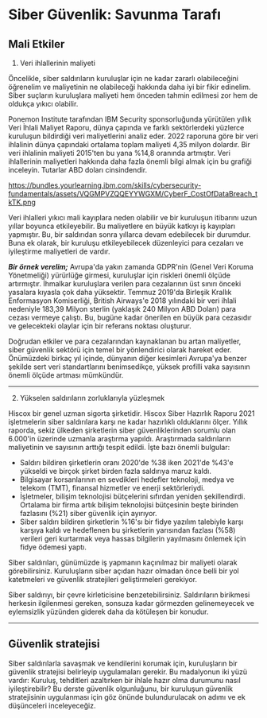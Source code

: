# Siber Güvenlik: Savunma Tarafı

## Mali Etkiler


1. Veri ihlallerinin maliyeti

Öncelikle, siber saldırıların kuruluşlar için ne kadar zararlı olabileceğini öğrenelim ve maliyetinin ne olabileceği hakkında daha iyi bir fikir edinelim. Siber suçların kuruluşlara maliyeti hem önceden tahmin edilmesi zor hem de oldukça yıkıcı olabilir.

Ponemon Institute tarafından IBM Security sponsorluğunda yürütülen yıllık Veri İhlali Maliyet Raporu, dünya çapında ve farklı sektörlerdeki yüzlerce kuruluşun bildirdiği veri maliyetlerini analiz eder. 2022 raporuna göre bir veri ihlalinin dünya çapındaki ortalama toplam maliyeti 4,35 milyon dolardır. Bir veri ihlalinin maliyeti 2015'ten bu yana %14,8 oranında artmıştır. Veri ihlallerinin maliyetleri hakkında daha fazla önemli bilgi almak için bu grafiği inceleyin. Tutarlar ABD doları cinsindendir.

https://bundles.yourlearning.ibm.com/skills/cybersecurity-fundamentals/assets/VQGMPVZQQEYYWGXM/CyberF_CostOfDataBreach_tkTK.png

Veri ihlalleri yıkıcı mali kayıplara neden olabilir ve bir kuruluşun itibarını uzun yıllar boyunca etkileyebilir. Bu maliyetlere en büyük katkıyı iş kayıpları yapmıştır. Bu, bir saldırıdan sonra yıllarca devam edebilecek bir durumdur. Buna ek olarak, bir kuruluşu etkileyebilecek düzenleyici para cezaları ve iyileştirme maliyetleri de vardır.


***Bir örnek verelim;***
Avrupa'da yakın zamanda GDPR'nin (Genel Veri Koruma Yönetmeliği) yürürlüğe girmesi, kuruluşlar için riskleri önemli ölçüde artırmıştır. İhmalkar kuruluşlara verilen para cezalarının üst sınırı önceki yasalara kıyasla çok daha yüksektir. Temmuz 2019'da Birleşik Krallık Enformasyon Komiserliği, British Airways'e 2018 yılındaki bir veri ihlali nedeniyle 183,39 Milyon sterlin (yaklaşık 240 Milyon ABD Doları) para cezası vermeye çalıştı. Bu, bugüne kadar önerilen en büyük para cezasıdır ve gelecekteki olaylar için bir referans noktası oluşturur.


Doğrudan etkiler ve para cezalarından kaynaklanan bu artan maliyetler, siber güvenlik sektörü için temel bir yönlendirici olarak hareket eder. Önümüzdeki birkaç yıl içinde, dünyanın diğer kesimleri Avrupa'ya benzer şekilde sert veri standartlarını benimsedikçe, yüksek profilli vaka sayısının önemli ölçüde artması mümkündür.


-------------------------------------------------------------------------------------------------------------


2. Yükselen saldırıların zorluklarıyla yüzleşmek

Hiscox bir genel uzman sigorta şirketidir. Hiscox Siber Hazırlık Raporu 2021 işletmelerin siber saldırılara karşı ne kadar hazırlıklı olduklarını ölçer. Yıllık raporda, sekiz ülkeden şirketlerin siber güvenliklerinden sorumlu olan 6.000'in üzerinde uzmanla araştırma yapıldı. Araştırmada saldırıların maliyetinin ve sayısının arttığı tespit edildi. İşte bazı önemli bulgular:

+  Saldırı bildiren şirketlerin oranı 2020'de %38 iken 2021'de %43'e yükseldi ve birçok şirket birden fazla saldırıya maruz kaldı.
+ Bilgisayar korsanlarının en sevdikleri hedefler teknoloji, medya ve telekom (TMT), finansal hizmetler ve enerji sektörleriydi.
+ İşletmeler, bilişim teknolojisi bütçelerini sıfırdan yeniden şekillendirdi. Ortalama bir firma artık bilişim teknolojisi bütçesinin beşte birinden fazlasını (%21) siber güvenlik için ayırıyor.
+ Siber saldırı bildiren şirketlerin %16'sı bir fidye yazılım talebiyle karşı karşıya kaldı ve hedeflenen bu şirketlerin yarısından fazlası (%58) verileri geri kurtarmak veya hassas bilgilerin yayılmasını önlemek için fidye ödemesi yaptı.

Siber saldırıları, günümüzde iş yapmanın kaçınılmaz bir maliyeti olarak görebilirsiniz. Kuruluşların siber açıdan hazır olmadan önce belli bir yol katetmeleri ve güvenlik stratejileri geliştirmeleri gerekiyor.

Siber saldırıyı, bir çevre kirleticisine benzetebilirsiniz. Saldırıların birikmesi herkesin ilgilenmesi gereken, sonsuza kadar görmezden gelinemeyecek ve eylemsizlik yüzünden giderek daha da kötüleşen bir konudur.


-------------------------------------------------------------------------------------------------------------


## Güvenlik stratejisi

Siber saldırılarla savaşmak ve kendilerini korumak için, kuruluşların bir güvenlik stratejisi belirleyip uygulamaları gerekir. Bu madalyonun iki yüzü vardır: Kuruluş, tehditleri azaltırken bir ihlale hazır olma durumunu nasıl iyileştirebilir? Bu derste güvenlik olgunluğunu, bir kuruluşun güvenlik stratejisinin uygulanması için göz önünde bulundurulacak on adımı ve ek düşünceleri inceleyeceğiz.
